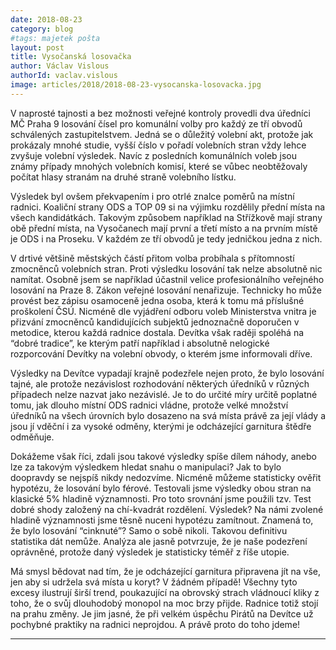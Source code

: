 ```yaml
---
date: 2018-08-23
category: blog
#tags: majetek pošta
layout: post
title: Vysočanská losovačka
author: Václav Vislous
authorId: vaclav.vislous
image: articles/2018/2018-08-23-vysocanska-losovacka.jpg
---
```


V naprosté tajnosti a bez možnosti veřejné kontroly provedli dva úředníci MČ Praha 9 losování čísel pro komunální volby pro každý ze tří obvodů schválených zastupitelstvem. Jedná se o důležitý volební akt, protože jak prokázaly mnohé studie, vyšší číslo v pořadí volebních stran vždy lehce zvyšuje volební výsledek. Navíc z posledních komunálních voleb jsou známy případy mnohých volebních komisí, které se vůbec neobtěžovaly počítat hlasy stranám na druhé straně volebního lístku.

Výsledek byl ovšem překvapením i pro otrlé znalce poměrů na místní radnici. Koaliční strany ODS a TOP 09 si na výjimku rozdělily přední místa na všech kandidátkách. Takovým způsobem například na Střížkově mají strany obě přední místa, na Vysočanech mají první a třetí místo a na prvním místě je ODS i na Proseku. V každém ze tří obvodů je tedy jedničkou jedna z nich.

V drtivé většině městských částí přitom volba probíhala s přítomností zmocněnců volebních stran. Proti výsledku losování tak nelze absolutně nic namítat. Osobně jsem se například účastnil velice profesionálního veřejného losování na Praze 8. Zákon veřejné losování nenařizuje. Technicky ho může provést bez zápisu osamoceně jedna osoba, která k tomu má příslušné proškolení ČSÚ. Nicméně dle vyjádření odboru voleb Ministerstva vnitra je přizvání zmocněnců kandidujících subjektů jednoznačně doporučen v metodice, kterou každá radnice dostala. Devítka však raději spoléhá na “dobré tradice”, ke kterým patří například i absolutně nelogické rozporcování Devítky na volební obvody, o kterém jsme informovali dříve.

Výsledky na Devítce vypadají krajně podezřele nejen proto, že bylo losování tajné, ale protože nezávislost rozhodování některých úředníků v různých případech nelze nazvat jako nezávislé. Je to do určité míry určitě poplatné tomu, jak dlouho místní ODS radnici vládne, protože velké množství úředníků na všech úrovních bylo dosazeno na svá místa právě za její vlády a jsou jí vděční i za vysoké odměny, kterými je odcházející garnitura štědře odměňuje. 

Dokážeme však říci, zdali jsou takové výsledky spíše dílem náhody, anebo lze za takovým výsledkem hledat snahu o manipulaci? Jak to bylo doopravdy se nejspíš nikdy nedozvíme. Nicméně můžeme statisticky ověřit hypotézu, že losování bylo férové. Testovali jsme výsledky obou stran na klasické 5% hladině významnosti. Pro toto srovnání jsme použili tzv. Test dobré shody založený na chí-kvadrát rozdělení. Výsledek? Na námi zvolené hladině významnosti jsme těsně nuceni hypotézu zamítnout. Znamená to, že bylo losování “cinknuté”? Samo o sobě nikoli. Takovou definitivu statistika dát nemůže. Analýza ale jasně potvrzuje, že je naše podezření oprávněné, protože daný výsledek je statisticky téměř z říše utopie.

Má smysl bědovat nad tím, že je odcházející garnitura připravena jít na vše, jen aby si udržela svá místa u koryt? V žádném případě! Všechny tyto excesy ilustrují širší trend, poukazující na obrovský strach vládnoucí kliky z toho, že o svůj dlouhodobý monopol na moc brzy přijde. Radnice totiž stojí na prahu změny. Je jim jasné, že při velkém úspěchu Pirátů na Devítce už pochybné praktiky na radnici neprojdou. A právě proto do toho jdeme!

---